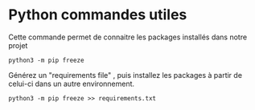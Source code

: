 # Python commandes utiles
Cette commande permet de connaitre les packages installés dans notre projet
```
python3 -m pip freeze 
```
Générez un "requirements file" , puis installez les packages à partir de celui-ci dans un autre environnement.
```
python3 -m pip freeze >> requirements.txt
```

